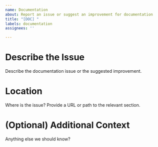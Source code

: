 ```yaml
---
name: Documentation
about: Report an issue or suggest an improvement for documentation
title: "[DOC] "
labels: documentation
assignees: ''

---
```


# Describe the Issue
Describe the documentation issue or the suggested improvement.

# Location
Where is the issue? Provide a URL or path to the relevant section.

# (Optional) Additional Context
Anything else we should know?

